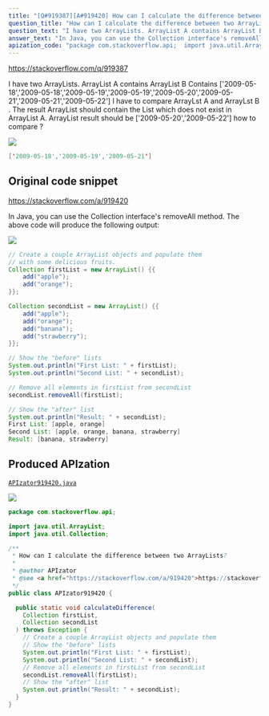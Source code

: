 ```yaml
---
title: "[Q#919387][A#919420] How can I calculate the difference between two ArrayLists?"
question_title: "How can I calculate the difference between two ArrayLists?"
question_text: "I have two ArrayLists. ArrayList A contains ArrayList B Contains ['2009-05-18','2009-05-18','2009-05-19','2009-05-19','2009-05-20','2009-05-21','2009-05-21','2009-05-22'] I have to compare ArrayLst A and ArrayLst B . The result ArrayList  should contain the  List which does not exist in ArrayList A. ArrayList result should be ['2009-05-20','2009-05-22'] how to compare ?"
answer_text: "In Java, you can use the Collection interface's removeAll method. The above code will produce the following output:"
apization_code: "package com.stackoverflow.api;  import java.util.ArrayList; import java.util.Collection;  /**  * How can I calculate the difference between two ArrayLists?  *  * @author APIzator  * @see <a href=\"https://stackoverflow.com/a/919420\">https://stackoverflow.com/a/919420</a>  */ public class APIzator919420 {    public static void calculateDifference(     Collection firstList,     Collection secondList   ) throws Exception {     // Create a couple ArrayList objects and populate them     // Show the \"before\" lists     System.out.println(\"First List: \" + firstList);     System.out.println(\"Second List: \" + secondList);     // Remove all elements in firstList from secondList     secondList.removeAll(firstList);     // Show the \"after\" list     System.out.println(\"Result: \" + secondList);   } }"
---
```


https://stackoverflow.com/q/919387

I have two ArrayLists.
ArrayList A contains
ArrayList B Contains [&#x27;2009-05-18&#x27;,&#x27;2009-05-18&#x27;,&#x27;2009-05-19&#x27;,&#x27;2009-05-19&#x27;,&#x27;2009-05-20&#x27;,&#x27;2009-05-21&#x27;,&#x27;2009-05-21&#x27;,&#x27;2009-05-22&#x27;]
I have to compare ArrayLst A and ArrayLst B . The result ArrayList
 should contain the  List which does not exist in ArrayList A.
ArrayList result should be
[&#x27;2009-05-20&#x27;,&#x27;2009-05-22&#x27;]
how to compare ?


<div class="code-logo"><img src="/stackoverflow.png" /></div>

```java
['2009-05-18','2009-05-19','2009-05-21']
```


## Original code snippet

https://stackoverflow.com/a/919420

In Java, you can use the Collection interface&#x27;s removeAll method.
The above code will produce the following output:

<div class="code-logo"><img src="/stackoverflow.png" /></div>

```java
// Create a couple ArrayList objects and populate them
// with some delicious fruits.
Collection firstList = new ArrayList() {{
    add("apple");
    add("orange");
}};

Collection secondList = new ArrayList() {{
    add("apple");
    add("orange");
    add("banana");
    add("strawberry");
}};

// Show the "before" lists
System.out.println("First List: " + firstList);
System.out.println("Second List: " + secondList);

// Remove all elements in firstList from secondList
secondList.removeAll(firstList);

// Show the "after" list
System.out.println("Result: " + secondList);
First List: [apple, orange]
Second List: [apple, orange, banana, strawberry]
Result: [banana, strawberry]
```

## Produced APIzation

[`APIzator919420.java`](https://github.com/blind-papers/apization-temp-data/raw/main/search/APIzator919420.java)

<div class="code-logo"><img src="/apizator.png" /></div>

```java
package com.stackoverflow.api;

import java.util.ArrayList;
import java.util.Collection;

/**
 * How can I calculate the difference between two ArrayLists?
 *
 * @author APIzator
 * @see <a href="https://stackoverflow.com/a/919420">https://stackoverflow.com/a/919420</a>
 */
public class APIzator919420 {

  public static void calculateDifference(
    Collection firstList,
    Collection secondList
  ) throws Exception {
    // Create a couple ArrayList objects and populate them
    // Show the "before" lists
    System.out.println("First List: " + firstList);
    System.out.println("Second List: " + secondList);
    // Remove all elements in firstList from secondList
    secondList.removeAll(firstList);
    // Show the "after" list
    System.out.println("Result: " + secondList);
  }
}

```